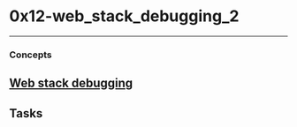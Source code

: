 # 0x12-web_stack_debugging_2
---

### Concepts
[Web stack debugging](https://intranet.alxswe.com/concepts/68)
---

## Tasks

